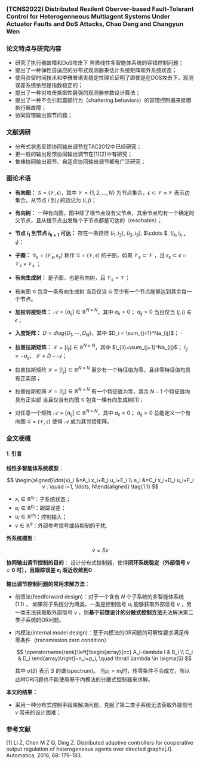 ### (TCNS2022) Distributed Resilent Oberver-based Fault-Tolerant Control for Heterogenneous Multiagent Systems Under Actuator Faults and DoS Attacks, Chao Deng and Changyun Wen

### 论文特点与研究内容

* 研究了执行器故障和DoS攻击下 异质线性多智能体系统的容错控制问题；
* 提出了一种弹性自适应的分布式观测器来估计系统矩阵和外系统状态；
* 使用驻留时间技术和李雅普诺夫稳定性理论证明了即使是在DOS攻击下，观测误差系统依然是指数稳定的；
* 提出了一种对攻击抵御性最强的观测器参数设计算法；
* 提出了一种不会引起震颤行为（chattering behaviors）的容错控制器来抵御执行器故障；
* 协同容错输出调节问题；
  
### 文献调研

* 分布式状态反馈协同输出调节在TAC2012中已经研究；
* 更一般的输出反馈协同输出调节在[1][2]中有研究；
* 鲁棒协同输出调节、自适应协同输出调节都有广泛研究；

### 图论术语
* **有向图：** $\mathcal{G} = (\mathcal{V},\epsilon)$，其中 $\mathcal{V}=\left\{ 1,2,...,N\right\}$ 为节点集合，$\epsilon \subset \mathcal{V} \times \mathcal{V}$ 表示边集合，从节点 $i$ 到 $j$ 的边记为 $(i,j)$； 

* **有向树：** 一种有向图，图中除了根节点没有父节点，其余节点均有一个确定的父节点，且从根节点出发每个子节点都是可达的（reachable）；

* **节点 $i_1$ 到节点 $i_{k+1}$ 可达：** 存在一条路径 $(i_1,i_2)$, $(i_2,i_3)$, $\cdots $, $(i_k, i_{k+1})$；

* **子图：** $\mathcal{G}_s = (\mathcal{V}_s,\epsilon_s)$ 称作 $\mathcal{G} = (\mathcal{V},\epsilon)$ 的子图，如果 $\mathcal{V}_s \subset \mathcal{V}$ ，且 $\epsilon_s \subset \epsilon \cap \mathcal{V}_s \times \mathcal{V}_s$ ；

* **有向生成树：** 是子图，也是有向树，且 $\mathcal{V}_s = \mathcal{V}$；

* 有向图 $\mathcal{G}$ 包含一条有向生成树 当且仅当 $\mathcal{G}$ 至少有一个节点能够达到其余每一个节点。

* **加权邻接矩阵：** $\mathcal{A} = [a_{ij}] \in \mathbb{R}^{N\times N}$，其中 $a_{ii}=0$； $a_{ij}>0$ 当且仅当 $(j,i)\in \epsilon$；

* **入度矩阵：** $D=diag \left\{ D_1,\cdots,D_N \right\}$，其中 $D_i = \sum_{j=1}^Na_{ij}$；
·
* **拉普拉斯矩阵：** $\mathcal{L} = [l_{ij}] \in \mathbb{R}^{N\times N}$，其中 $l_{ii}=\sum_{j=1}^Na_{ij}$； $l_{ij}= - a_{ij}$， $\mathcal{L} = D - \mathcal{A}$；
* 拉普拉斯矩阵 $\mathcal{L} = [l_{ij}] \in \mathbb{R}^{N\times N}$ 至少有一个特征值为零，且非零特征值均具有正实部；
* 拉普拉斯矩阵 $\mathcal{L} = [l_{ij}] \in \mathbb{R}^{N\times N}$ 有一个特征值为零，其余 $N-1$ 个特征值均具有正实部 当且仅当有向图 $\mathcal{G}$ 包含一棵有向生成树[1]；
 
* 对任意一个矩阵 $\mathcal{A} = [a_{ij}] \in \mathbb{R}^{N\times N}$，其中 $a_{ii}=0$； $a_{ij}>0$ 总能定义一个有向图 $\mathcal{G} = (\mathcal{V},\epsilon)$ 使得 $\mathcal{A}$ 成为其邻接矩阵。


### 全文梗概
#### 1. 引言
**线性多智能体系统模型**：

$$ \begin{aligned}\dot{x}_i &=A_i x_i+B_i u_i+E_i \\
e_i &=C_i x_i+D_i u_i+F_i v . \quad i=1, \ldots, N\end{aligned} \tag{1.1} $$

* $x_i\in \mathbb{R}^{n_i}$：子系统状态；
* $e_i\in \mathbb{R}^{p_i}$：跟踪误差；
* $u_i\in \mathbb{R}^{m_i}$：控制输入；
* $v\in \mathbb{R}^{q}$：外部参考信号或待抑制的干扰.

**外系统模型**：

$$ \dot{v}=Sv \tag{1.2} $$

**协同输出调节控制的目的**： 设计分布式控制器，使得**闭环系统稳定（外部信号 $v=0$ 时），且跟踪误差 $e_i$ 渐近收敛到0**.

**输出调节控制问题的常用求解方法**：
* 前馈法(feedforward design)：对于一个含有 $N$ 个子系统的多智能体系统 $(1.1)$ ， 如果将子系统分为两类，一类是控制信号 $u_i$ 能够获取外部信号 $v$ ，另一类无法获取取外部信号 $v$ ，则**基于前馈设计的分散式控制方法**无法解决第二类子系统的OR问题。
  
* 内模法(internal model design)：基于内模法的OR问题的可解性要求满足传零条件（transmission zero condition）
      
    $$ \operatorname{rank}\left[\begin{array}{cc}
        A_i-\lambda I & B_i \\
        C_i & D_i
        \end{array}\right]=n_i+p_i, \quad \forall \lambda \in \sigma(S) $$ 

    其中 $\sigma(S)$ 表示 $S$ 的谱(spectrum)。 当$p_i>m_i$时，传零条件不会成立，所以此时OR问题也不能使用基于内模法的分散式控制器来求解。

**本文的结果：** 
* 采用一种分布式控制手段来解决问题，克服了第二类子系统无法获取外部信号 $v$ 带来的设计困难；



### 参考文献
[1] Li Z, Chen M Z Q, Ding Z. Distributed adaptive controllers for cooperative output regulation of heterogeneous agents over directed graphs[J]. Automatica, 2016, 68: 179-183.

